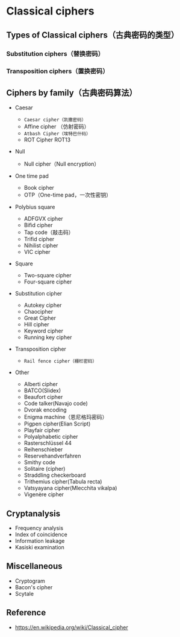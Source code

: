 Classical ciphers
=======================================

## Types of Classical ciphers（古典密码的类型）

### Substitution ciphers（替换密码）

### Transposition ciphers（置换密码）


## Ciphers by family（古典密码算法）

 * Caesar
   * `Caesar cipher（凯撒密码）`
   * Affine cipher （仿射密码） 
   * `Atbash Cipher（埃特巴什码）`
   * ROT Cipher  ROT13

 * Null
   * Null cipher（Null encryption）

 * One time pad
   * Book cipher
   * OTP（One-time pad，一次性密钥）

 * Polybius square
   * ADFGVX cipher
   * Bifid cipher
   * Tap code（敲击码）
   * Trifid cipher
   * Nihilist cipher
   * VIC cipher

 * Square    
   * Two-square cipher
   * Four-square cipher
 
 * Substitution cipher
   * Autokey cipher
   * Chaocipher
   * Great Cipher
   * Hill cipher
   * Keyword cipher
   * Running key cipher

 * Transposition cipher
   * `Rail fence cipher（栅栏密码）`
 
 * Other  
   * Alberti cipher
   * BATCO(Slidex)
   * Beaufort cipher
   * Code talker(Navajo code)
   * Dvorak encoding
   * Enigma machine（恩尼格玛密码）
   * Pigpen cipher(Elian Script)
   * Playfair cipher
   * Polyalphabetic cipher
   * Rasterschlüssel 44
   * Reihenschieber
   * Reservehandverfahren
   * Smithy code
   * Solitaire (cipher)
   * Straddling checkerboard
   * Trithemius cipher(Tabula recta)
   * Vatsyayana cipher(Mlecchita vikalpa)
   * Vigenère cipher


## Cryptanalysis

 * Frequency analysis
 * Index of coincidence
 * Information leakage
 * Kasiski examination

## Miscellaneous
 
 * Cryptogram
 * Bacon's cipher
 * Scytale

## Reference 

 * <https://en.wikipedia.org/wiki/Classical_cipher>
